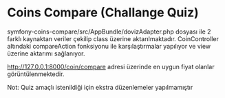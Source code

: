Coins Compare (Challange Quiz)
========

symfony-coins-compare/src/AppBundle/dovizAdapter.php dosyası ile 2 farklı kaynaktan veriler çekilip class üzerine aktarılmaktadır. 
CoinController altındaki compareAction fonksiyonu ile karşılaştırmalar yapılıyor ve view üzerine aktarımı sağlanıyor. 

http://127.0.0.1:8000/coin/compare adresi üzerinde en uygun fiyat olanlar görüntülenmektedir.

Not: Quiz amaçlı istenildiği için ekstra düzenlemeler yapılmamıştır
